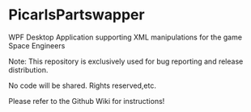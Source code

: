 # PicarlsPartswapper
WPF Desktop Application supporting XML manipulations for the game Space Engineers

Note: This repository is exclusively used for bug reporting and release distribution.

No code will be shared. Rights reserved,etc.

Please refer to the Github Wiki for instructions!

